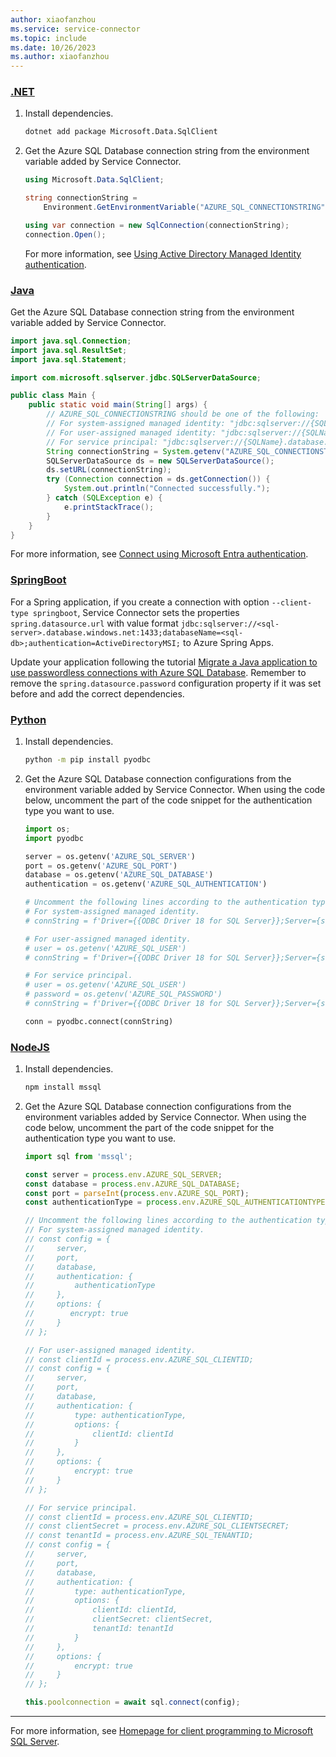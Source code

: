 ```yaml
---
author: xiaofanzhou
ms.service: service-connector
ms.topic: include
ms.date: 10/26/2023
ms.author: xiaofanzhou
---
```



### [.NET](#tab/sql-me-id-dotnet)

1. Install dependencies.
    ```bash
    dotnet add package Microsoft.Data.SqlClient
    ```
    
1. Get the Azure SQL Database connection string from the environment variable added by Service Connector.

    ```csharp
    using Microsoft.Data.SqlClient;
    
    string connectionString = 
        Environment.GetEnvironmentVariable("AZURE_SQL_CONNECTIONSTRING")!;
    
    using var connection = new SqlConnection(connectionString);
    connection.Open();
    ```
    For more information, see [Using Active Directory Managed Identity authentication](/sql/connect/ado-net/sql/azure-active-directory-authentication#using-active-directory-managed-identity-authentication).

### [Java](#tab/sql-me-id-java)

Get the Azure SQL Database connection string from the environment variable added by Service Connector.

```java
import java.sql.Connection;
import java.sql.ResultSet;
import java.sql.Statement;

import com.microsoft.sqlserver.jdbc.SQLServerDataSource;

public class Main {
    public static void main(String[] args) {
        // AZURE_SQL_CONNECTIONSTRING should be one of the following:
        // For system-assigned managed identity: "jdbc:sqlserver://{SQLName}.database.windows.net:1433;databaseName={SQLDbName};authentication=ActiveDirectoryMSI;"
        // For user-assigned managed identity: "jdbc:sqlserver://{SQLName}.database.windows.net:1433;databaseName={SQLDbName};msiClientId={UserAssignedMiClientId};authentication=ActiveDirectoryMSI;"
        // For service principal: "jdbc:sqlserver://{SQLName}.database.windows.net:1433;databaseName={SQLDbName};user={ServicePrincipalClientId};password={spSecret};authentication=ActiveDirectoryServicePrincipal;"
        String connectionString = System.getenv("AZURE_SQL_CONNECTIONSTRING");
        SQLServerDataSource ds = new SQLServerDataSource();
        ds.setURL(connectionString);
        try (Connection connection = ds.getConnection()) {
            System.out.println("Connected successfully.");
        } catch (SQLException e) {
            e.printStackTrace();
        }
    }
}
```
For more information, see [Connect using Microsoft Entra authentication](/sql/connect/jdbc/connecting-using-azure-active-directory-authentication).

### [SpringBoot](#tab/sql-me-id-spring)

For a Spring application, if you create a connection with option `--client-type springboot`, Service Connector sets the properties `spring.datasource.url` with value format `jdbc:sqlserver://<sql-server>.database.windows.net:1433;databaseName=<sql-db>;authentication=ActiveDirectoryMSI;` to Azure Spring Apps.

Update your application following the tutorial [Migrate a Java application to use passwordless connections with Azure SQL Database](/azure/developer/java/spring-framework/migrate-sql-database-to-passwordless-connection?tabs=spring%2Capp-service%2Cassign-role-service-connector#2-migrate-the-app-code-to-use-passwordless-connections). Remember to remove the `spring.datasource.password` configuration property if it was set before and add the correct dependencies.

### [Python](#tab/sql-me-id-python)

1. Install dependencies.
    ```bash
    python -m pip install pyodbc
    ```

1. Get the Azure SQL Database connection configurations from the environment variable added by Service Connector. When using the code below, uncomment the part of the code snippet for the authentication type you want to use.
    ```python
    import os;
    import pyodbc
    
    server = os.getenv('AZURE_SQL_SERVER')
    port = os.getenv('AZURE_SQL_PORT')
    database = os.getenv('AZURE_SQL_DATABASE')
    authentication = os.getenv('AZURE_SQL_AUTHENTICATION')
    
    # Uncomment the following lines according to the authentication type.
    # For system-assigned managed identity.
    # connString = f'Driver={{ODBC Driver 18 for SQL Server}};Server={server},{port};Database={database};Authentication={authentication};Encrypt=yes;'
    
    # For user-assigned managed identity.
    # user = os.getenv('AZURE_SQL_USER')
    # connString = f'Driver={{ODBC Driver 18 for SQL Server}};Server={server},{port};Database={database};UID={user};Authentication={authentication};Encrypt=yes;'
    
    # For service principal.
    # user = os.getenv('AZURE_SQL_USER')
    # password = os.getenv('AZURE_SQL_PASSWORD')
    # connString = f'Driver={{ODBC Driver 18 for SQL Server}};Server={server},{port};Database={database};UID={user};PWD={password};Authentication={authentication};Encrypt=yes;'
    
    conn = pyodbc.connect(connString)
    ```

### [NodeJS](#tab/sql-me-id-nodejs)

1. Install dependencies.
    ```bash
    npm install mssql
    ```
1. Get the Azure SQL Database connection configurations from the environment variables added by Service Connector. When using the code below, uncomment the part of the code snippet for the authentication type you want to use.
    ```javascript
    import sql from 'mssql';
    
    const server = process.env.AZURE_SQL_SERVER;
    const database = process.env.AZURE_SQL_DATABASE;
    const port = parseInt(process.env.AZURE_SQL_PORT);
    const authenticationType = process.env.AZURE_SQL_AUTHENTICATIONTYPE;
    
    // Uncomment the following lines according to the authentication type.
    // For system-assigned managed identity.
    // const config = {
    //     server,
    //     port,
    //     database,
    //     authentication: {
    //         authenticationType
    //     },
    //     options: {
    //        encrypt: true
    //     }
    // };  

    // For user-assigned managed identity.
    // const clientId = process.env.AZURE_SQL_CLIENTID;
    // const config = {
    //     server,
    //     port,
    //     database,
    //     authentication: {
    //         type: authenticationType,
    //         options: {
    //             clientId: clientId
    //         }
    //     },
    //     options: {
    //         encrypt: true
    //     }
    // };  

    // For service principal.
    // const clientId = process.env.AZURE_SQL_CLIENTID;
    // const clientSecret = process.env.AZURE_SQL_CLIENTSECRET;
    // const tenantId = process.env.AZURE_SQL_TENANTID;
    // const config = {
    //     server,
    //     port,
    //     database,
    //     authentication: {
    //         type: authenticationType,
    //         options: {
    //             clientId: clientId,
    //             clientSecret: clientSecret,
    //             tenantId: tenantId
    //         }
    //     },
    //     options: {
    //         encrypt: true
    //     }
    // };  

    this.poolconnection = await sql.connect(config);
    ```

---

For more information, see [Homepage for client programming to Microsoft SQL Server](/sql/connect/homepage-sql-connection-programming).
